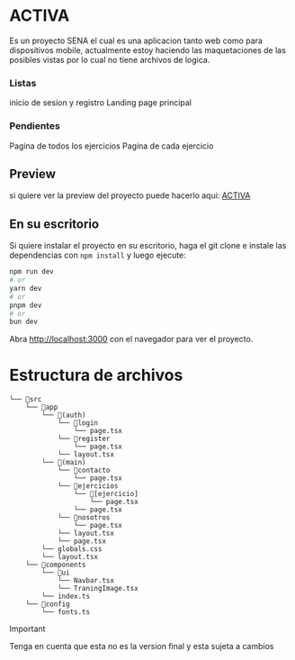 # ACTIVA
Es un proyecto SENA el cual es una aplicacion tanto web como para dispositivos mobile, actualmente estoy haciendo las maquetaciones de las posibles vistas por lo cual no tiene archivos de logica.

### Listas
inicio de sesion y registro
Landing page principal

### Pendientes
Pagina de todos los ejercicios 
Pagina de cada ejercicio 


## Preview
si quiere ver la preview del proyecto puede hacerlo aqui: [ACTIVA](https://proyecto-sena-rho.vercel.app/)

## En su escritorio 

Si quiere instalar el proyecto en su escritorio, haga el git clone e instale las dependencias con ```npm install``` y luego ejecute:

```bash
npm run dev
# or
yarn dev
# or
pnpm dev
# or
bun dev
```

Abra [http://localhost:3000](http://localhost:3000) con el navegador para ver el proyecto.

# Estructura de archivos
```
└── 📁src
    └── 📁app
        └── 📁(auth)
            └── 📁login
                └── page.tsx
            └── 📁register
                └── page.tsx
            └── layout.tsx
        └── 📁(main)
            └── 📁contacto
                └── page.tsx
            └── 📁ejercicios
                └── 📁[ejercicio]
                    └── page.tsx
                └── page.tsx
            └── 📁nosotros
                └── page.tsx
            └── layout.tsx
            └── page.tsx
        └── globals.css
        └── layout.tsx
    └── 📁components
        └── 📁ui
            └── Navbar.tsx
            └── TraningImage.tsx
        └── index.ts
    └── 📁config
        └── fonts.ts
```


> [!IMPORTANT]
> Tenga en cuenta que esta no es la version final y esta sujeta a cambios 


